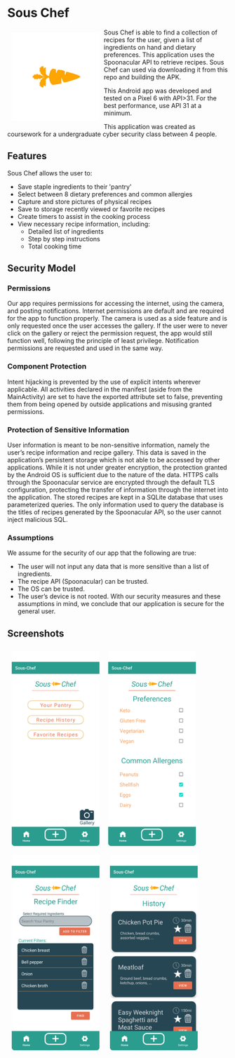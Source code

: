 # Sous Chef

<img src="/app/src/main/res/drawable/carrot_3.png" align="left"
width="200" hspace="10" vspace="10">


Sous Chef is able to find a collection of recipes for the user, given a list of ingredients on hand and dietary preferences.
This application uses the Spoonacular API to retrieve recipes.
Sous Chef can used via downloading it from this repo and building the APK.

This Android app was developed and tested on a Pixel 6 with API>31. 
For the best performance, use API 31 at a minimum.

This application was created as coursework for a undergraduate cyber security class between 4 people.


## Features

Sous Chef allows the user to:
- Save staple ingredients to their 'pantry'
- Select between 8 dietary preferences and common allergies
- Capture and store pictures of physical recipes
- Save to storage recently viewed or favorite recipes
- Create timers to assist in the cooking process
- View necessary recipe information, including:
    - Detailed list of ingredients
    - Step by step instructions
    - Total cooking time

## Security Model
 
### Permissions
Our app requires permissions for accessing the internet, using the camera, and posting notifications. Internet permissions are default and are required for the app to function properly. The camera is used as a side feature and is only requested once the user accesses the gallery. 
If the user were to never click on the gallery or reject the permission request, the app would still function well, following the principle of least privilege. Notification permissions are requested and used in the same way. 

### Component Protection
Intent hijacking is prevented by the use of explicit intents wherever applicable. All activities declared in the manifest (aside from the MainActivity) are set to have the exported attribute set to false, preventing them from being opened by outside applications and misusing granted permissions.

### Protection of Sensitive Information
User information is meant to be non-sensitive information, namely the user’s recipe information and recipe gallery. This data is saved in the application’s persistent storage which is not able to be accessed by other applications. While it is not under greater encryption, the protection granted by the Android OS is sufficient due to the nature of the data. HTTPS calls through the Spoonacular service are encrypted through the default TLS configuration, protecting the transfer of information through the internet into the application. The stored recipes are kept in a SQLite database that uses parameterized queries. The only information used to query the database is the titles of recipes generated by the Spoonacular API, so the user cannot inject malicious SQL. 

### Assumptions
We assume for the security of our app that the following are true:
- The user will not input any data that is more sensitive than a list of ingredients.
- The recipe API (Spoonacular) can be trusted.
- The OS can be trusted.
- The user’s device is not rooted.
With our security measures and these assumptions in mind, we conclude that our application is secure for the general user.

## Screenshots

[<img src="/readme/sc_home.png" align="left" width="200" hspace="10" vspace="10">](/readme/sc_home.png)
[<img src="/readme/sc_preferences.png" align="center" width="200" hspace="10" vspace="10">](/readme/sc_preferences.png)
[<img src="/readme/sc_create.png" align="center" width="200" hspace="10" vspace="10">](/readme/sc_create.png)
[<img src="/readme/sc_history.png" align="center" width="200" hspace="10" vspace="10">](/readme/sc_history.png)

